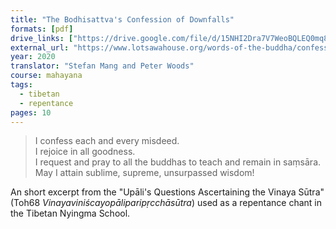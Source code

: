 ```yaml
---
title: "The Bodhisattva's Confession of Downfalls"
formats: [pdf]
drive_links: ["https://drive.google.com/file/d/15NHI2Dra7V7WeoBQLEQ0mq8Zu7aV3CQm/view?usp=drivesdk"]
external_url: "https://www.lotsawahouse.org/words-of-the-buddha/confession-of-downfalls-nyingma"
year: 2020
translator: "Stefan Mang and Peter Woods"
course: mahayana
tags:
  - tibetan
  - repentance
pages: 10
---
```


> I confess each and every misdeed.  
I rejoice in all goodness.  
I request and pray to all the buddhas to teach and remain in saṃsāra.  
May I attain sublime, supreme, unsurpassed wisdom!

An short excerpt from the "Upāli's Questions Ascertaining the Vinaya Sūtra" (Toh68 *Vinayaviniścayopāli​paripṛcchāsūtra*) used as a repentance chant in the Tibetan Nyingma School.

